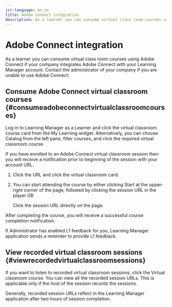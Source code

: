 ```yaml
---
jcr-language: en_us
title: Adobe Connect integration
description: As a learner you can consume virtual class room courses using Adobe Connect if your company integrates Adobe Connect with your Learning Manager account. Contact the administrator of your company if you are unable to use Adobe Connect.
---
```



# Adobe Connect integration

As a learner you can consume virtual class room courses using Adobe Connect if your company integrates Adobe Connect with your Learning Manager account. Contact the administrator of your company if you are unable to use Adobe Connect.

## Consume Adobe Connect virtual classroom courses {#consumeadobeconnectvirtualclassroomcourses}

Log in to Learning Manager as a Learner and click the virtual classroom course card from the My Learning widget. Alternatively, you can choose Catalog from the left pane, filter courses, and click the required virtual classroom course.

If you have enrolled to an Adobe Connect virtual classroom session then you will receive a notification prior to beginning of the session with your account URL.

1. Click the URL and click the virtual classroom card.
1. You can start attending the course by either clicking Start at the upper-right corner of the page, followed by clicking the session URL in the player OR

   Click the session URL directly on the page.

After completing the course, you will receive a successful course completion notification.

If Administrator has enabled L1 feedback for you, Learning Manager application sends a reminder to provide L1 feedback.

## View recorded virtual classroom sessions {#viewrecordedvirtualclassroomsessions}

If you want to listen to recorded virtual classroom sessions, click the Virtual classroom course. You can view all the recorded session URLs. This is applicable only if the host of the session records the sessions.

Generally, recorded session URLs reflect in the Learning Manager application after two hours of session completion.
